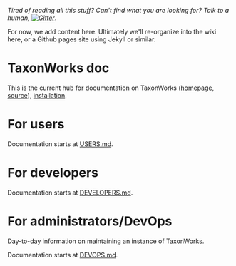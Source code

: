 
_Tired of reading all this stuff? Can't find what you are looking for? Talk to a human, [![Gitter][1]][2]_.

For now, we add content here.  Ultimately we'll re-organize into the wiki here, or a Github pages site using Jekyll or similar.

# TaxonWorks doc

This is the current hub for documentation on TaxonWorks ([homepage](http://taxonworks.org), [source](https://github.com/SpeciesFileGroup/taxonworks)), [installation](https://github.com/SpeciesFileGroup/install_taxonworks).  

# For users

Documentation starts at [USERS.md](/USERS.md).

# For developers

Documentation starts at [DEVELOPERS.md](/DEVELOPERS.md).

# For administrators/DevOps

Day-to-day information on maintaining an instance of TaxonWorks.

Documentation starts at [DEVOPS.md](/DEVOPS.md).


[1]: https://badges.gitter.im/SpeciesFileGroup/taxonworks.svg
[2]: https://gitter.im/SpeciesFileGroup/taxonworks?utm_source=badge&utm_medium=badge&utm_campaign=pr-badge
